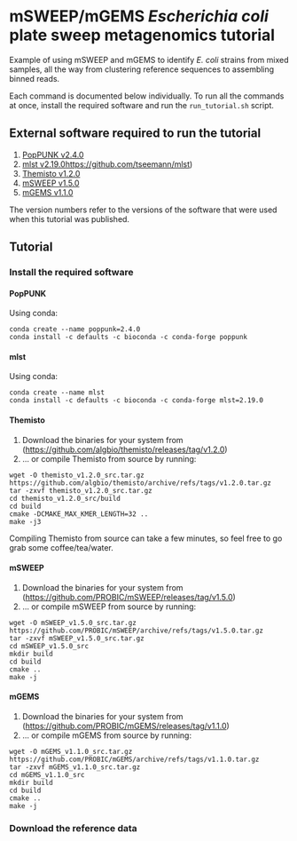 # mSWEEP/mGEMS *Escherichia coli* plate sweep metagenomics tutorial

Example of using mSWEEP and mGEMS to identify *E. coli* strains from
mixed samples, all the way from clustering reference sequences to
assembling binned reads.

Each command is documented below individually. To run all the commands
at once, install the required software and run the
```run_tutorial.sh``` script.

## External software required to run the tutorial
1. [PopPUNK v2.4.0](https://github.com/johnlees/PopPUNK)
2. [mlst v2.19.0](mlst])https://github.com/tseemann/mlst)
3. [Themisto v1.2.0](https://github.com/algbio/themisto)
4. [mSWEEP v1.5.0](https://github.com/PROBIC/mSWEEP)
5. [mGEMS v1.1.0](https://github.com/PROBIC/mGEMS)

The version numbers refer to the versions of the software that were
used when this tutorial was published.

## Tutorial

### Install the required software
#### PopPUNK
Using conda:
```
conda create --name poppunk=2.4.0
conda install -c defaults -c bioconda -c conda-forge poppunk
```

#### mlst
Using conda:
```
conda create --name mlst
conda install -c defaults -c bioconda -c conda-forge mlst=2.19.0
```

#### Themisto
1. Download the binaries for your system from (https://github.com/algbio/themisto/releases/tag/v1.2.0)
2. ... or compile Themisto from source by running:
```
wget -O themisto_v1.2.0_src.tar.gz https://github.com/algbio/themisto/archive/refs/tags/v1.2.0.tar.gz
tar -zxvf themisto_v1.2.0_src.tar.gz
cd themisto_v1.2.0_src/build
cd build
cmake -DCMAKE_MAX_KMER_LENGTH=32 ..
make -j3
```

Compiling Themisto from source can take a few minutes, so feel free to
go grab some coffee/tea/water.

#### mSWEEP
1. Download the binaries for your system from (https://github.com/PROBIC/mSWEEP/releases/tag/v1.5.0)
2. ... or compile mSWEEP from source by running:
```
wget -O mSWEEP_v1.5.0_src.tar.gz https://github.com/PROBIC/mSWEEP/archive/refs/tags/v1.5.0.tar.gz
tar -zxvf mSWEEP_v1.5.0_src.tar.gz
cd mSWEEP_v1.5.0_src
mkdir build
cd build
cmake ..
make -j
```

#### mGEMS
1. Download the binaries for your system from (https://github.com/PROBIC/mGEMS/releases/tag/v1.1.0)
2. ... or compile mGEMS from source by running:
```
wget -O mGEMS_v1.1.0_src.tar.gz https://github.com/PROBIC/mGEMS/archive/refs/tags/v1.1.0.tar.gz
tar -zxvf mGEMS_v1.1.0_src.tar.gz
cd mGEMS_v1.1.0_src
mkdir build
cd build
cmake ..
make -j
```

### Download the reference data

